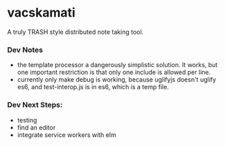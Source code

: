# vacskamati

A truly TRASH style distributed note taking tool.


### Dev Notes

- the template processor a dangerously simplistic solution. It works, but one important restriction is that only
  one include is allowed per line.
- currently only make debug is working, because uglifyjs doesn't uglify es6, and test-interop.js is in es6,
  which is a temp file.
 

### Dev Next Steps:

- testing
- find an editor
- integrate service workers with elm
